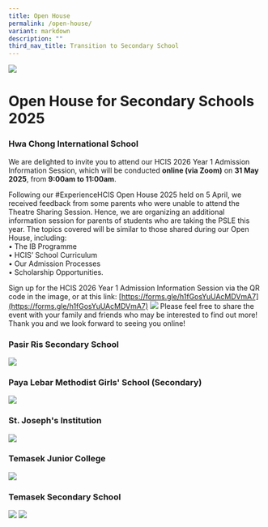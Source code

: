 ```yaml
---
title: Open House
permalink: /open-house/
variant: markdown
description: ""
third_nav_title: Transition to Secondary School
---
```

![](/images/banner.gif)

Open House for Secondary Schools 2025
=====================================
### Hwa Chong International School

We are delighted to invite you to attend our HCIS 2026 Year 1 Admission Information Session, which will be conducted <b>online (via Zoom)</b> on <b>31 May 2025</b>, from <b>9:00am to 11:00am</b>.

Following our #ExperienceHCIS Open House 2025 held on 5 April, we received feedback from some parents who were unable to attend the Theatre Sharing Session. Hence, we are organizing an additional information session for parents of students who are taking the PSLE this year. The topics covered will be similar to those shared during our Open House, including:<br>
• The IB Programme<br>
• HCIS’ School Curriculum<br>
• Our Admission Processes<br>
• Scholarship Opportunities.

Sign up for the HCIS 2026 Year 1 Admission Information Session via the QR code in the image, or at this link: [https://forms.gle/h1fGosYuUAcMDVmA7](https://forms.gle/h1fGosYuUAcMDVmA7)
![](/images/2026_HCIS_Y1_Admission_Info_Session.jpg)
Please feel free to share the event with your family and friends who may be interested to find out more! <br>Thank you and we look forward to seeing you online!

### Pasir Ris Secondary School
![](/images/PRSS_e_Open_House_2025.png)

### Paya Lebar Methodist Girls' School (Secondary)
![](/images/PLMGSS_Open_House.jpg)

### St. Joseph's Institution
![](/images/SJI_Open_house_2025.jpg)

### Temasek Junior College
![](/images/TJC_IP_Open_House__10_May_.png)

### Temasek Secondary School
![](/images/TMS_2025_DSA_Online_Outreach_Page_1.png)
![](/images/TMS_2025_DSA_Online_Outreach_Page_2.png)